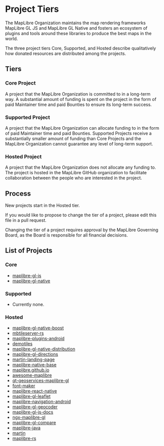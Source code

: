 # Project Tiers

The MapLibre Organization maintains the map rendering frameworks MapLibre GL JS and MapLibre GL Native and fosters an ecosystem of plugins and tools around these libraries to produce the best maps in the world.

The three project tiers Core, Supported, and Hosted describe qualitatively how donated resources are distributed among the projects.

## Tiers

### Core Project

A project that the MapLibre Organization is committed to in a long-term way. A substantial amount of funding is spent on the project in the form of paid Maintainer time and paid Bounties to ensure its long-term success.

### Supported Project

A project that the MapLibre Organization can allocate funding to in the form of paid Maintainer time and paid Bounties. Supported Projects receive a substantially smaller amount of funding than Core Projects and the MapLibre Organization cannot guarantee any level of long-term support.

### Hosted Project

A project that the MapLibre Organization does not allocate any funding to. The project is hosted in the MapLibre GitHub organization to facilitate collaboration between the people who are interested in the project.

## Process

New projects start in the Hosted tier. 

If you would like to propose to change the tier of a project, please edit this file in a pull request.

Changing the tier of a project requires approval by the MapLibre Governing Board, as the Board is responsible for all financial decisions. 

## List of Projects

### Core

* [maplibre-gl-js](https://github.com/maplibre/maplibre-gl-js)
* [maplibre-gl-native](https://github.com/maplibre/maplibre-gl-native)

### Supported

* Currently none.

### Hosted

* [maplibre-gl-native-boost](https://github.com/maplibre/maplibre-gl-native-boost)
* [mbtileserver-rs](https://github.com/maplibre/mbtileserver-rs)
* [maplibre-plugins-android](https://github.com/maplibre/maplibre-plugins-android)
* [demotiles](https://github.com/maplibre/demotiles)
* [maplibre-gl-native-distribution](https://github.com/maplibre/maplibre-gl-native-distribution)
* [maplibre-gl-directions](https://github.com/maplibre/maplibre-gl-directions)
* [martin-landing-page](https://github.com/maplibre/martin-landing-page)
* [maplibre-native-base](https://github.com/maplibre/maplibre-native-base)
* [maplibre.github.io](https://github.com/maplibre/maplibre.github.io)
* [awesome-maplibre](https://github.com/maplibre/awesome-maplibre)
* [qt-geoservices-maplibre-gl](https://github.com/maplibre/qt-geoservices-maplibre-gl)
* [font-maker](https://github.com/maplibre/font-maker)
* [maplibre-react-native](https://github.com/maplibre/maplibre-react-native)
* [maplibre-gl-leaflet](https://github.com/maplibre/maplibre-gl-leaflet)
* [maplibre-navigation-android](https://github.com/maplibre/maplibre-navigation-android)
* [maplibre-gl-geocoder](https://github.com/maplibre/maplibre-gl-geocoder)
* [maplibre-gl-js-docs](https://github.com/maplibre/maplibre-gl-js-docs)
* [ngx-maplibre-gl](https://github.com/maplibre/ngx-maplibre-gl)
* [maplibre-gl-compare](https://github.com/maplibre/maplibre-gl-compare)
* [maplibre-java](https://github.com/maplibre/maplibre-java)
* [martin](https://github.com/maplibre/martin)
* [maplibre-rs](https://github.com/maplibre/maplibre-rs)
